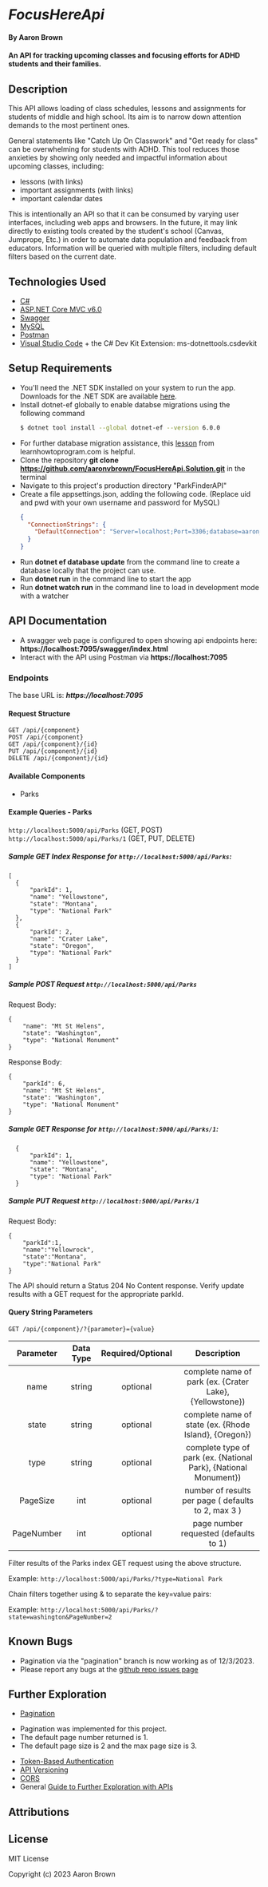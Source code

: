 
# _FocusHereApi_

#### By **Aaron Brown**

#### An API for tracking upcoming classes and focusing efforts for ADHD students and their families.

## Description
This API allows loading of class schedules, lessons and assignments for students of middle and high school.  Its aim is to narrow down attention demands to the most pertinent ones.  

General statements like "Catch Up On Classwork" and "Get ready for class" can be overwhelming for students with ADHD.  This tool reduces those anxieties by showing only needed and impactful information about upcoming classes, including:
  * lessons (with links)
  * important assignments (with links)
  * important calendar dates

This is intentionally an API so that it can be consumed by varying user interfaces, including web apps and browsers.  In the future, it may link directly to existing tools created by the student's school (Canvas, Jumprope, Etc.) in order to automate data population and feedback from educators. Information will be queried with multiple filters, including default filters based on the current date.


## Technologies Used

* [C#](https://learn.microsoft.com/en-us/dotnet/csharp/)
* [ASP.NET Core MVC v6.0](https://learn.microsoft.com/en-us/aspnet/core/introduction-to-aspnet-core?view=aspnetcore-6.0)
* [Swagger](https://learn.microsoft.com/en-us/aspnet/core/tutorials/web-api-help-pages-using-swagger?view=aspnetcore-6.0)
* [MySQL](https://www.mysql.com/downloads/)
* [Postman](https://www.postman.com/)
* [Visual Studio Code](https://code.visualstudio.com/download) + the C# Dev Kit Extension: ms-dotnettools.csdevkit



## Setup Requirements

* You'll need the .NET SDK installed on your system to run the app.  Downloads for the .NET SDK are available [here](https://dotnet.microsoft.com/en-us/download/dotnet/6.0).
* Install dotnet-ef globally to enable databse migrations using the following command
  ```bash
  $ dotnet tool install --global dotnet-ef --version 6.0.0
  ```
* For further database migration assistance, this [lesson](https://part-time-evening.learnhowtoprogram.com/c-and-net/many-to-many-relationships/code-first-development-and-migrations) from learnhowtoprogram.com is helpful.
* Clone the repository **git clone https://github.com/aaronvbrown/FocusHereApi.Solution.git**  in the terminal
* Navigate to this project's production directory "ParkFinderAPI"
* Create a file appsettings.json, adding the following code.  (Replace uid and pwd with your own username and password for MySQL)
  ```json
  {
    "ConnectionStrings": {
      "DefaultConnection": "Server=localhost;Port=3306;database=aaron_brown;uid=[your-username];pwd=[your-password];"
    }
  }
  ```
* Run **dotnet ef database update** from the command line to create a database locally that the project can use.
* Run **dotnet run** in the command line to start the app
* Run **dotnet watch run** in the command line to load in development mode with a watcher

## API Documentation
* A swagger web page is configured to open showing api endpoints here:  **https://localhost:7095/swagger/index.html**
* Interact with the API using Postman via **https://localhost:7095**

### Endpoints
The base URL is: ***https://localhost:7095***

#### Request Structure
```
GET /api/{component}
POST /api/{component}
GET /api/{component}/{id}
PUT /api/{component}/{id}
DELETE /api/{component}/{id}
```

#### Available Components
- Parks

#### Example Queries - Parks

```http://localhost:5000/api/Parks``` (GET, POST)
```http://localhost:5000/api/Parks/1``` (GET, PUT, DELETE)

##### Sample GET Index Response for ```http://localhost:5000/api/Parks```:  
```
[
  {
      "parkId": 1,
      "name": "Yellowstone",
      "state": "Montana",
      "type": "National Park"
  },
  {
      "parkId": 2,
      "name": "Crater Lake",
      "state": "Oregon",
      "type": "National Park"
  }
]
```

##### Sample POST Request ```http://localhost:5000/api/Parks``` 


Request Body:
```
{
    "name": "Mt St Helens",
    "state": "Washington",
    "type": "National Monument"
}
```
Response Body:
```
{
    "parkId": 6,
    "name": "Mt St Helens",
    "state": "Washington",
    "type": "National Monument"
}
```

##### Sample GET Response for ```http://localhost:5000/api/Parks/1```:  
```
  {
      "parkId": 1,
      "name": "Yellowstone",
      "state": "Montana",
      "type": "National Park"
  }
```

##### Sample PUT Request ```http://localhost:5000/api/Parks/1``` 

Request Body:
```
{
    "parkId":1,
    "name":"Yellowrock",
    "state":"Montana",
    "type":"National Park"
}
```

The API should return a  Status 204 No Content response.  Verify update results with a GET request for the appropriate parkId.

#### Query String Parameters 
```GET /api/{component}/?{parameter}={value}```

| Parameter | Data Type | Required/Optional | Description |
| :---: | :---: | :---: | :---: |
| name | string | optional | complete name of park (ex. {Crater Lake}, {Yellowstone})
| state | string | optional | complete name of state (ex. {Rhode Island}, {Oregon})
| type | string | optional | complete type of park (ex. {National Park}, {National Monument})
| PageSize | int | optional | number of results per page ( defaults to 2, max 3 )
| PageNumber | int | optional | page number requested (defaults to 1)

Filter results of the Parks index GET request using the above structure.

Example:  ```http://localhost:5000/api/Parks/?type=National Park```

Chain filters together using & to separate the key=value pairs:

Example:  ```http://localhost:5000/api/Parks/?state=washington&PageNumber=2```




## Known Bugs
* Pagination via the "pagination" branch is now working as of 12/3/2023.
* Please report any bugs at the [github repo issues page](https://github.com/aaronvbrown/ParkFinderAPI.Solution/issues)

## Further Exploration
* [Pagination](https://learn.microsoft.com/en-us/aspnet/core/data/ef-mvc/sort-filter-page?view=aspnetcore-6.0)  
- Pagination was implemented for this project.  
- The default page number returned is 1.
- The default page size is 2 and the max page size is 3.


* [Token-Based Authentication](https://www.yogihosting.com/jwt-api-aspnet-core/)
* [API Versioning](https://learn.microsoft.com/en-us/shows/visual-studio-toolbox/versioning-aspnet-core-services)
* [CORS](https://learn.microsoft.com/en-us/aspnet/core/security/cors?view=aspnetcore-6.0)
* General [Guide to Further Exploration with APIs](https://part-time-evening.learnhowtoprogram.com/c-and-net/building-an-api/further-exploration-with-apis) 

## Attributions



## License
MIT License



Copyright (c) 2023 Aaron Brown